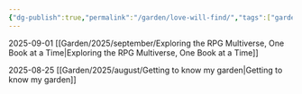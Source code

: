 ```yaml
---
{"dg-publish":true,"permalink":"/garden/love-will-find/","tags":["gardenEntry"],"created":"2025-08-25T11:33:44.939+02:00","updated":"2025-09-02T11:29:21.959+02:00"}
---
```


2025-09-01
[[Garden/2025/september/Exploring the RPG Multiverse, One Book at a Time\|Exploring the RPG Multiverse, One Book at a Time]]

2025-08-25
[[Garden/2025/august/Getting to know my garden\|Getting to know my garden]]

<rssapp-list id="_sqoNv6L8Av8cnWCI"></rssapp-list><script src="https://widget.rss.app/v1/list.js" type="text/javascript" async></script>